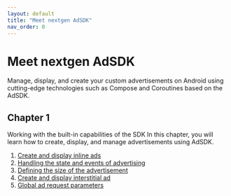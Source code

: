 ```yaml
---
layout: default
title: "Meet nextgen AdSDK"
nav_order: 0
---
```


# Meet nextgen AdSDK
Manage, display, and create your custom advertisements on Android using cutting-edge technologies such as Compose and Coroutines based on the AdSDK.

## Chapter 1
Working with the built-in capabilities of the SDK
In this chapter, you will learn how to create, display, and manage advertisements using AdSDK.

1. [Create and display inline ads](https://vm-mobile-sdk.github.io/nextgen-adsdk-android-release/4.6.0/create-and-display-inline-ads.html)
2. [Handling the state and events of advertising](https://vm-mobile-sdk.github.io/nextgen-adsdk-android-release/4.6.0/handling-the-state-and-events-of-advertising.html)
3. [Defining the size of the advertisement](https://vm-mobile-sdk.github.io/nextgen-adsdk-android-release/4.6.0/defining-the-size-of-the-advertisement.html)
4. [Create and display interstitial ad](https://vm-mobile-sdk.github.io/nextgen-adsdk-android-release/4.6.0/create-and-display-interstitial-ad-section.html)
5. [Global ad request parameters](https://vm-mobile-sdk.github.io/nextgen-adsdk-android-release/4.6.0/global-adRequest-parameters.html)
